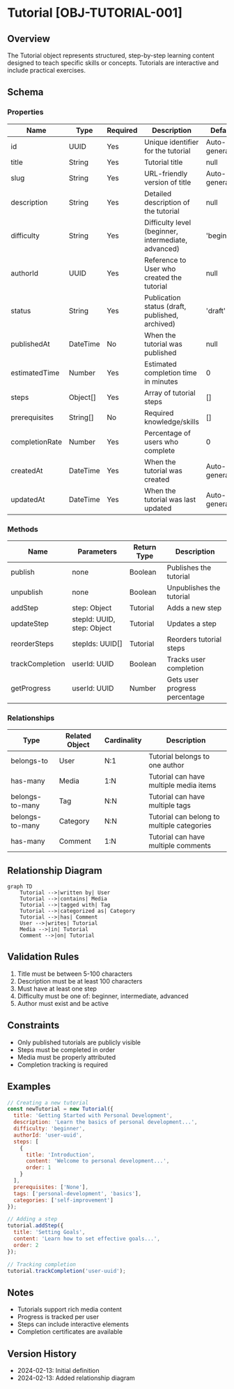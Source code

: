 # Tutorial [OBJ-TUTORIAL-001]

## Overview
The Tutorial object represents structured, step-by-step learning content designed to teach specific skills or concepts. Tutorials are interactive and include practical exercises.

## Schema

### Properties
| Name | Type | Required | Description | Default |
|------|------|----------|-------------|---------|
| id | UUID | Yes | Unique identifier for the tutorial | Auto-generated |
| title | String | Yes | Tutorial title | null |
| slug | String | Yes | URL-friendly version of title | Auto-generated |
| description | String | Yes | Detailed description of the tutorial | null |
| difficulty | String | Yes | Difficulty level (beginner, intermediate, advanced) | 'beginner' |
| authorId | UUID | Yes | Reference to User who created the tutorial | null |
| status | String | Yes | Publication status (draft, published, archived) | 'draft' |
| publishedAt | DateTime | No | When the tutorial was published | null |
| estimatedTime | Number | Yes | Estimated completion time in minutes | 0 |
| steps | Object[] | Yes | Array of tutorial steps | [] |
| prerequisites | String[] | No | Required knowledge/skills | [] |
| completionRate | Number | Yes | Percentage of users who complete | 0 |
| createdAt | DateTime | Yes | When the tutorial was created | Auto-generated |
| updatedAt | DateTime | Yes | When the tutorial was last updated | Auto-generated |

### Methods
| Name | Parameters | Return Type | Description |
|------|------------|-------------|-------------|
| publish | none | Boolean | Publishes the tutorial |
| unpublish | none | Boolean | Unpublishes the tutorial |
| addStep | step: Object | Tutorial | Adds a new step |
| updateStep | stepId: UUID, step: Object | Tutorial | Updates a step |
| reorderSteps | stepIds: UUID[] | Tutorial | Reorders tutorial steps |
| trackCompletion | userId: UUID | Boolean | Tracks user completion |
| getProgress | userId: UUID | Number | Gets user progress percentage |

### Relationships
| Type | Related Object | Cardinality | Description |
|------|----------------|--------------|-------------|
| belongs-to | User | N:1 | Tutorial belongs to one author |
| has-many | Media | 1:N | Tutorial can have multiple media items |
| belongs-to-many | Tag | N:N | Tutorial can have multiple tags |
| belongs-to-many | Category | N:N | Tutorial can belong to multiple categories |
| has-many | Comment | 1:N | Tutorial can have multiple comments |

## Relationship Diagram
```mermaid
graph TD
    Tutorial -->|written by| User
    Tutorial -->|contains| Media
    Tutorial -->|tagged with| Tag
    Tutorial -->|categorized as| Category
    Tutorial -->|has| Comment
    User -->|writes| Tutorial
    Media -->|in| Tutorial
    Comment -->|on| Tutorial
```

## Validation Rules
1. Title must be between 5-100 characters
2. Description must be at least 100 characters
3. Must have at least one step
4. Difficulty must be one of: beginner, intermediate, advanced
5. Author must exist and be active

## Constraints
- Only published tutorials are publicly visible
- Steps must be completed in order
- Media must be properly attributed
- Completion tracking is required

## Examples
```javascript
// Creating a new tutorial
const newTutorial = new Tutorial({
  title: 'Getting Started with Personal Development',
  description: 'Learn the basics of personal development...',
  difficulty: 'beginner',
  authorId: 'user-uuid',
  steps: [
    {
      title: 'Introduction',
      content: 'Welcome to personal development...',
      order: 1
    }
  ],
  prerequisites: ['None'],
  tags: ['personal-development', 'basics'],
  categories: ['self-improvement']
});

// Adding a step
tutorial.addStep({
  title: 'Setting Goals',
  content: 'Learn how to set effective goals...',
  order: 2
});

// Tracking completion
tutorial.trackCompletion('user-uuid');
```

## Notes
- Tutorials support rich media content
- Progress is tracked per user
- Steps can include interactive elements
- Completion certificates are available

## Version History
- 2024-02-13: Initial definition
- 2024-02-13: Added relationship diagram 